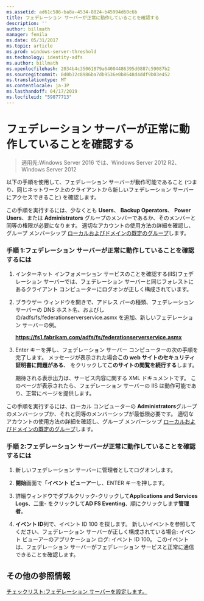 ```yaml
---
ms.assetid: ad61c586-ba8a-4534-8824-b45994d60c6b
title: フェデレーション サーバーが正常に動作していることを確認する
description: ''
author: billmath
manager: femila
ms.date: 05/31/2017
ms.topic: article
ms.prod: windows-server-threshold
ms.technology: identity-adfs
ms.author: billmath
ms.openlocfilehash: 2034b4c35061879a64004486395d0887c59087b2
ms.sourcegitcommit: 0d0b32c8986ba7db9536e0b8648d4ddf9b03e452
ms.translationtype: MT
ms.contentlocale: ja-JP
ms.lasthandoff: 04/17/2019
ms.locfileid: "59877713"
---
```

# <a name="verify-that-a-federation-server-is-operational"></a>フェデレーション サーバーが正常に動作していることを確認する

>適用先:Windows Server 2016 では、Windows Server 2012 R2、Windows Server 2012

以下の手順を使用して、フェデレーション サーバーが動作可能であること (つまり、同じネットワーク上のクライアントから新しいフェデレーション サーバーにアクセスできること) を確認します。  
  
この手順を実行するには、少なくとも **Users**、 **Backup Operators**、 **Power Users**、または **Administrators** グループのメンバーであるか、そのメンバーと同等の権限が必要になります。  適切なアカウントの使用方法の詳細を確認し、グループ メンバーシップ [ローカルおよびドメインの既定のグループ](https://go.microsoft.com/fwlink/?LinkId=83477)します。   
  
### <a name="procedure-1-to-verify-that-a-federation-server-is-operational"></a>手順 1:フェデレーション サーバーが正常に動作していることを確認するには  
  
1.  インターネット インフォメーション サービスのことを確認する\(IIS\)フェデレーション サーバーでは、フェデレーション サーバーと同じフォレストにあるクライアント コンピューターにログオンが正しく構成されています。  
  
2.  ブラウザー ウィンドウを開きで、アドレス バーの種類、フェデレーション サーバーの DNS ホスト名、およびしの/adfs/fs/federationserverservice.asmx を追加、新しいフェデレーション サーバーの例。  
  
    **https://fs1.fabrikam.com/adfs/fs/federationserverservice.asmx**  
  
3.  Enter キーを押し、フェデレーション サーバー コンピューターの次の手順を完了します。 メッセージが表示された場合**この web サイトのセキュリティ証明書に問題がある**、 をクリックして**このサイトの閲覧を続行する**します。  
  
    期待される表示出力は、サービス内容に関する XML ドキュメントです。 このページが表示されたら、フェデレーション サーバーの IIS は動作可能であり、正常にページを提供します。  
  
この手順を実行するには、ローカル コンピューターの **Administrators**グループのメンバーシップか、それと同等のメンバーシップが最低限必要です。  適切なアカウントの使用方法の詳細を確認し、グループ メンバーシップ [ローカルおよびドメインの既定のグループ](https://go.microsoft.com/fwlink/?LinkId=83477)します。   
  
### <a name="procedure-2-to-verify-that-a-federation-server-is-operational"></a>手順 2:フェデレーション サーバーが正常に動作していることを確認するには  
  
1.  新しいフェデレーション サーバーに管理者としてログオンします。  
  
2.  **開始**画面で「**イベント ビューアー**し、ENTER キーを押します。  
  
3.  詳細ウィンドウでダブルクリック\-クリックして**Applications and Services Logs**、二重\- をクリックして**AD FS Eventing**、順にクリックします**管理者**。  
  
4.  **イベント ID**列で、イベント ID 100 を探します。 新しいイベントを参照してください、フェデレーション サーバーが正しく構成されている場合: イベント ビューアーのアプリケーション ログ: イベント ID 100。 このイベントは、フェデレーション サーバーがフェデレーション サービスと正常に通信できることを確認します。  
  
## <a name="additional-references"></a>その他の参照情報  
[チェックリスト:フェデレーション サーバーを設定します。](Checklist--Setting-Up-a-Federation-Server.md)  
  

